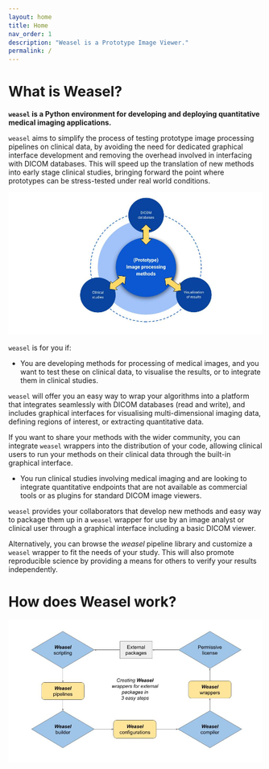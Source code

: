 ```yaml
---
layout: home
title: Home
nav_order: 1
description: "Weasel is a Prototype Image Viewer."
permalink: /
---
```

# What is Weasel?

**`weasel` is a Python environment for developing and deploying quantitative medical imaging applications.** 

`weasel` aims to simplify the process of testing prototype image processing pipelines on clinical data, by avoiding the need for dedicated graphical interface development and removing the overhead involved in interfacing with DICOM databases. This will speed up the translation of new methods into early stage clinical studies, bringing forward the point where prototypes can be stress-tested under real world conditions. 

![](/media/Challenge.jpg)

`weasel` is for you if:

- You are developing methods for processing of medical images, and you want to test these on clinical data, to visualise the results, or to integrate them in clinical studies. 

`weasel` will offer you an easy way to wrap your algorithms into a platform that integrates seamlessly with DICOM databases (read and write), and includes graphical interfaces for visualising multi-dimensional imaging data, defining regions of interest, or extracting quantitative data. 

If you want to share your methods with the wider community, you can integrate `weasel` wrappers into the distribution of your code, allowing clinical users to run your methods on their clinical data through the built-in graphical interface. 

- You run clinical studies involving medical imaging and are looking to integrate quantitative endpoints that are not available as commercial tools or as plugins for standard DICOM image viewers.

`weasel` provides your collaborators that develop new methods and easy way to package them up in a `weasel` wrapper for use by an image analyst or clinical user through a graphical interface including a basic DICOM viewer. 

Alternatively, you can browse the _weasel_ pipeline library and customize a `weasel` wrapper to fit the needs of your study. This will also promote reproducible science by providing a means for others to verify your results independently.

# How does Weasel work?

![](/media/Approach.jpg)
